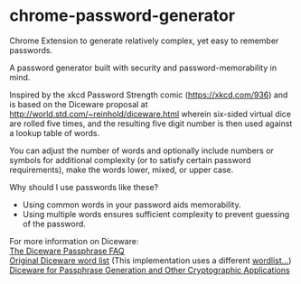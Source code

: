 # chrome-password-generator
Chrome Extension to generate relatively complex, yet easy to remember passwords.

A password generator built with security and password-memorability in mind.

Inspired by the xkcd Password Strength comic (https://xkcd.com/936) and is based on the Diceware proposal at http://world.std.com/~reinhold/diceware.html wherein six-sided virtual dice are rolled five times, and the resulting five digit number is then used against a lookup table of words. 

You can adjust the number of words and optionally include numbers or symbols for additional complexity (or to satisfy certain password requirements), make the words lower, mixed, or upper case.

Why should I use passwords like these?
* Using common words in your password aids memorability.
* Using multiple words ensures sufficient complexity to prevent guessing of the password.


For more information on Diceware:</br>
	<a href="http://world.std.com/~reinhold/diceware.html">The Diceware Passphrase FAQ</a></br>
	<a href="http://world.std.com/~reinhold/diceware.wordlist.asc">Original Diceware word list</a> (This implementation uses a different <a href="https://www.eff.org/deeplinks/2016/07/new-wordlists-random-passphrases">wordlist...</a>)</br>
	<a href="http://world.std.com/~reinhold/diceware.txt">Diceware for Passphrase Generation and Other Cryptographic Applications</a></br>

